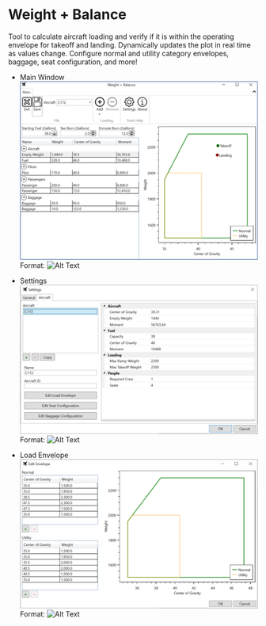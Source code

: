 # Weight + Balance

Tool to calculate aircraft loading and verify if it is within the operating envelope for takeoff and landing.  Dynamically updates the plot in real time as values change.  Configure normal and utility category envelopes, baggage, seat configuration, and more!

* Main Window
![Main Window](/Images/MainWindow.png)
Format: ![Alt Text](url)

* Settings
![Settings](/Images/Settings.png)
Format: ![Alt Text](url)

* Load Envelope
![Settings](/Images/LoadEnvelope.png)
Format: ![Alt Text](url)
